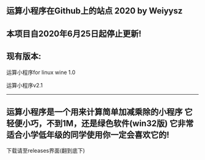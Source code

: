 运算小程序在Github上的站点      2020 by Weiyysz
-----------------------------------------------------------------------
本项目自2020年6月25日起停止更新!
-----------------------------------------------------------------------
现有版本:
-----------------------------------------------------------------------
运算小程序for linux wine 1.0

运算小程序v2.1

-----------------------------------------------------------------------
运算小程序是一个用来计算简单加减乘除的小程序
它轻便小巧，不到1M，还是绿色软件(win32版)
它非常适合小学低年级的同学使用
​你一定会喜欢它的!
-----------------------------------------------------------------------
下载请至releases界面(翻到底下)
